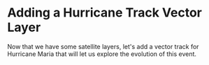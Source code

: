 # Adding a Hurricane Track Vector Layer

Now that we have some satellite layers, let's add a vector track  for Hurricane Maria that will let us explore the evolution of this event.
